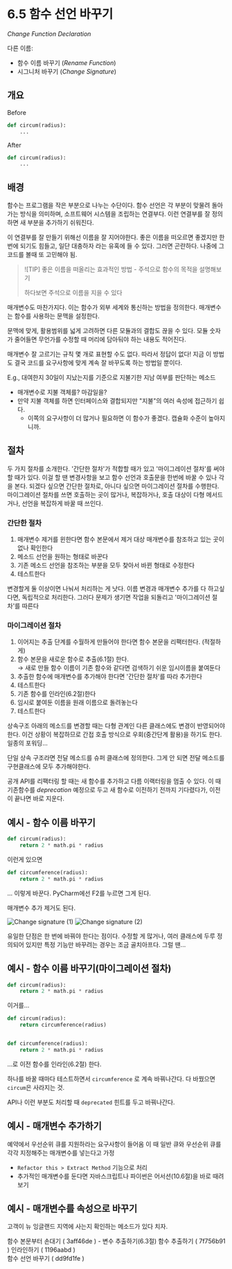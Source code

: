 # 6.5 함수 선언 바꾸기

_Change Function Declaration_

다른 이름:

- 함수 이름 바꾸기 (_Rename Function_)
- 시그니처 바꾸기 (_Change Signature_)

## 개요

Before

```python
def circum(radius):
    ...
```

After

```python
def circum(radius):
    ...
```

## 배경

함수는 프로그램을 작은 부분으로 나누는 수단이다. 함수 선언은 각 부분이 맞물려 돌아가는 방식을 의미하며, 소프트웨어 시스템을 조립하는 연결부다.
이런 연결부를 잘 정의하면 새 부분을 추가하기 쉬워진다.

이 연결부를 잘 만들기 위해선 이름을 잘 지어야한다.
좋은 이름을 떠오르면 좋겠지만 한 번에 되기도 힘들고, 일단 대충하자 라는 유혹에 들 수 있다.
그러면 곤란하다. 나중에 그 코드를 볼때 또 고민해야 됨.

> ![TIP]
> 좋은 이름을 떠올리는 효과적인 방법 - 주석으로 함수의 목적을 설명해보기
> 
> 하다보면 주석으로 이름을 지을 수 있다

매개변수도 마찬가지다. 이는 함수가 외부 세계와 통신하는 방법을 정의한다. 매개변수는 함수를 사용하는 문맥을 설정한다.

문맥에 맞게, 활용범위를 넓게 고려하면 다른 모듈과의 결합도 끊을 수 있다. 모듈 숫자가 줄어들면 무언가를 수정할 때 머리에 담아둬야 하는 내용도 적어진다.

매개변수 잘 고르기는 규칙 몇 개로 표현할 수도 없다. 따라서 정답이 없다! 지금 이 방법도 결국 코드를 요구사항에 맞게 계속 잘 바꾸도록 하는 방법일 뿐이다.

E.g., 대여한지 30일이 지났는지를 기준으로 지불기한 지남 여부를 판단하는 메소드

- 매개변수로 지불 객체를? 마감일을?
- 만약 지불 객체를 하면 인터페이스와 결합되지만 "지불"의 여러 속성에 접근하기 쉽다.
    - 이쪽의 요구사항이 더 많거나 필요하면 이 함수가 좋겠다. 캡슐화 수준이 높아지니까.

## 절차

두 가지 절차를 소개한다. '간단한 절차'가 적합할 때가 있고 '마이그레이션 절차'를 써야할 때가 있다.
이걸 할 땐 변경사항을 보고 함수 선언과 호출문을 한번에 바꿀 수 있나 각을 본다.
되겠다 싶으면 간단한 절차로, 아니다 싶으면 마이그레이션 절차를 수행한다.
마이그레이션 절차를 쓰면 호출하는 곳이 많거나, 복잡하거나, 호출 대상이 다형 메서드거나, 선언을 복잡하게 바꿀 때 쓰인다.

### 간단한 절차

1. 매개변수 제거를 윈한다면 함수 본문에서 제거 대상 매개변수를 참조하고 있는 곳이 없나 확인한다
2. 메소드 선언을 원하는 형태로 바꾼다
3. 기존 메소드 선언을 참조하는 부분을 모두 찾아서 바뀐 형태로 수정한다
4. 테스트한다

변경할게 둘 이상이면 나눠서 처리하는 게 낫다. 이름 변경과 매개변수 추가를 다 하고싶다면, 독립적으로 처리한다.
그러다 문제가 생기면 작업을 되돌리고 '마이그레이션 절차'를 따른다

### 마이그레이션 절차

1. 이어지는 추출 단계를 수월하게 만들어야 한다면 함수 본문을 리팩터한다. (적절하게)
2. 함수 본문을 새로운 함수로 추출(6.1절) 한다. <br />
→ 새로 만들 함수 이름이 기존 함수와 같다면 검색하기 쉬운 임시이름을 붙여둔다
3. 추출한 함수에 매개변수를 추가해야 한다면 '간단한 절차'를 따라 추가한다
4. 테스트한다
5. 기존 함수를 인라인(6.2절)한다
6. 임시로 붙여둔 이름을 원래 이름으로 돌려놓는다
7. 테스트한다

상속구조 아래의 메소드를 변경할 때는 다형 관계인 다른 클래스에도 변경이 반영되어야 한다.
이건 상황이 복잡하므로 간접 호출 방식으로 우회(중간단계 활용)을 하기도 한다. 일종의 포워딩...

단일 상속 구조라면 전달 메소드를 슈퍼 클래스에 정의한다. 그게 안 되면 전달 메소드를 구현클래스에 모두 추가해야한다.

공개 API를 리팩터링 할 때는 새 함수를 추가하고 다름 이랙터링을 멈출 수 있다.
이 때 기존함수를 _deprecation_ 예정으로 두고 새 함수로 이전하기 전까지 기다렸다가, 이전이 끝나면 바로 지운다.

## 예시 - 함수 이름 바꾸기

```python
def circum(radius):
    return 2 * math.pi * radius
```

이런게 있으면

```python
def circumference(radius):
    return 2 * math.pi * radius
```

... 이렇게 바꾼다. PyCharm에선 F2를 누르면 그게 된다.

매개변수 추가 제거도 된다. 

![Change signature (1)](./media/001.png)
![Change signature (2)](./media/002.png)

유일한 단점은 한 번에 바꿔야 한다는 점이다.
수정할 게 많거나, 여러 클래스에 두루 정의되어 있지만 특정 기능만 바꾸려는 경우는 조금 골치아프다. 그럴 땐...

## 예시 - 함수 이름 바꾸기(마이그레이션 절차)

```python
def circum(radius):
    return 2 * math.pi * radius
```

이거를...

```python
def circum(radius):
    return circumference(radius)


def circumference(radius):
    return 2 * math.pi * radius
```

...로 이전 함수를 인라인(6.2절) 한다.

하나를 바꿀 때마다 테스트하면서 `circumference` 로 계속 바꿔나간다. 다 바꿨으면 `circum`은 사라지는 것.

API나 이런 부분도 처리할 때 `deprecated` 힌트를 두고 바꿔나간다.

## 예시 - 매개변수 추가하기

예약에서 우선순위 큐를 지원하라는 요구사항이 들어옴
이 때 일반 큐와 우선순위 큐를 각각 지정해주는 매개변수를 넣는다고 가정

- `Refactor this > Extract Method` 기능으로 처리 
- 추가적인 매개변수를 둔다면 자바스크립트나 파이썬은 어서션(10.6절)을 바로 때려보기

## 예시 - 매개변수를 속성으로 바꾸기

고객이 뉴 잉글랜드 지역에 사는지 확인하는 메소드가 있다 치자.

함수 본문부터 손대기 ( 3aff46de ) - 변수 추출하기(6.3절)
함수 추출하기 ( 7f756b91 )
인라인하기 ( 1196aabd )  
함수 선언 바꾸기 ( dd9fd1fe )
